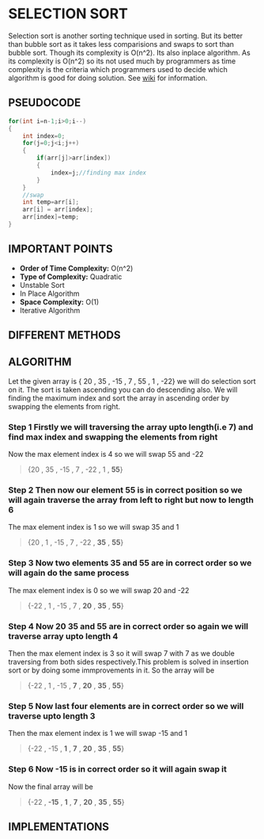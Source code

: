 # SELECTION SORT

Selection sort is another sorting technique used in sorting. But its better than bubble sort as it takes less comparisions and swaps to sort than bubble sort. Though its complexity is O(n^2). Its also inplace algorithm. As its complexity is O(n^2) so its not used much by programmers as time complexity is the criteria which programmers used to decide which algorithm is good for doing solution. See [wiki](https://github.com/GauravWalia19/Algorithms-and-Data-Structures/wiki) for information.

## PSEUDOCODE

```java
for(int i=n-1;i>0;i--)
{
    int index=0;
    for(j=0;j<i;j++)
    {
        if(arr[j]>arr[index])
        {
            index=j;//finding max index
        }
    }
    //swap
    int temp=arr[i];
    arr[i] = arr[index];
    arr[index]=temp;
}
```

## IMPORTANT POINTS

* **Order of Time Complexity:** O(n^2)
* **Type of Complexity:** Quadratic
* Unstable Sort
* In Place Algorithm
* **Space Complexity:** O(1)
* Iterative Algorithm

## DIFFERENT METHODS

## ALGORITHM

Let the given array is { 20 , 35 , -15 , 7 , 55 , 1 , -22} we will do selection sort on it. The sort is taken ascending you can do descending also. We will finding the maximum index and sort the array in ascending order by swapping the elements from right.

### Step 1 Firstly we will traversing the array upto length(i.e 7) and find max index and swapping the elements from right

Now the max element index is 4 so we will swap 55 and -22
> {20 , 35 , -15 , 7 , -22 , 1 , **55**}

### Step 2 Then now our element 55 is in correct position so we will again traverse the array from left to right but now to length 6

The max element index is 1 so we will swap 35 and 1
> {20 , 1 , -15 , 7 , -22 , **35** , **55**}

### Step 3 Now two elements 35 and 55 are in correct order so we will again do the same process

The max element index is 0 so we will swap 20 and -22
> {-22 , 1 , -15 , 7 , **20** , **35** , **55**}

### Step 4 Now 20 35 and 55 are in correct order so again we will traverse array upto length 4

Then the max element index is 3 so it will swap 7 with 7 as we double traversing from both sides respectively.This problem is solved in insertion sort or by doing some immprovements in it. So the array will be
> {-22 , 1 , -15 , **7** , **20** , **35** , **55**}

### Step 5 Now last four elements are in correct order so we will traverse upto length 3

Then the max element index is 1 we will swap -15 and 1
> {-22 , -15 , **1** , **7** , **20** , **35** , **55**}

### Step 6 Now -15 is in correct order so it will again swap it

Now the final array will be
> {-22 , **-15** , **1** , **7** , **20** , **35** , **55**}

## IMPLEMENTATIONS